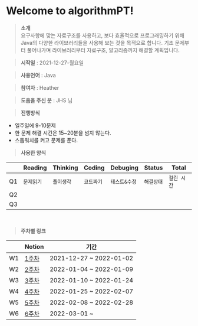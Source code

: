 # Welcome to algorithmPT!


> **소개** <br>
요구사항에 맞는 자료구조를 사용하고, 보다 효율적으로 프로그래밍하기 위해
Java의 다양한 라이브러리들을 사용해 보는 것을 목적으로 합니다.
기초 문제부터 풀어나가며 라이브러리부터 자료구조, 알고리즘까지 해결할 계획입니다.

> **시작일**  : 2021-12-27-월요일

> **사용언어** : Java

> **참여자** : Heather

> **도움을 주신 분** : JHS 님

>  **진행방식**

- 일주일에 9-10문제
- 한 문제 해결 시간은 15~20분을 넘지 않는다.
- 스톱워치를 켜고 문제를 푼다.
  <br>

> **사용한 양식**

|    |Reading |Thinking	|Coding |Debuging |Status  |Total                      |
|----------------|------------------------|-----------------------------|-|-|-|-
|Q1|`문제읽기`  |`풀이생각`  |`코드짜기`|`테스트&수정`|`해결상태`|`걸린 시간`
|Q2          |            |     |
|Q3         |||

<br>

> **주차별 링크**


|  |Notion|기간                     |
|--|------|-----------------------|
|W1|[1주차] |2021-12-27 ~ 2022-01-02|
|W2|[2주차] |2022-01-04 ~ 2022-01-09|
|W3|[3주차] |2022-01-10 ~ 2022-01-24|
|W4|[4주차] |2022-01-25 ~ 2022-02-07|
|W5|[5주차] |2022-02-08 ~ 2022-02-28|
|W6|[6주차] |2022-03-01 ~ |



[1주차]: https://heather-dev.notion.site/Week-1-7c50b06c12c642019b1d1fce97a9e057
[2주차]: https://heather-dev.notion.site/Week-2-c89a13a2d3514abbb93943e399cc1959
[3주차]: https://heather-dev.notion.site/Week-3-4a4a0d05eca246cdb742d26003eb8395
[4주차]: https://heather-dev.notion.site/Week-4-6b792cb0b1894226958191494a099b13
[5주차]: https://heather-dev.notion.site/Week-5-d54e5f1fa8044487b63e122c50d798e7
[6주차]: https://heather-dev.notion.site/Week-6-ff2ee358f7704f6c8fae967d5e70d215